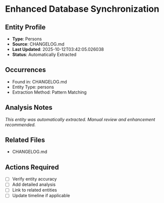 # Enhanced Database Synchronization

## Entity Profile
- **Type**: Persons
- **Source**: CHANGELOG.md
- **Last Updated**: 2025-10-12T03:42:05.026038
- **Status**: Automatically Extracted

## Occurrences
- Found in: CHANGELOG.md
- Entity Type: persons
- Extraction Method: Pattern Matching

## Analysis Notes
*This entity was automatically extracted. Manual review and enhancement recommended.*

## Related Files
- CHANGELOG.md

## Actions Required
- [ ] Verify entity accuracy
- [ ] Add detailed analysis
- [ ] Link to related entities
- [ ] Update timeline if applicable
